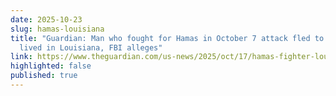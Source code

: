 ```yaml
---
date: 2025-10-23
slug: hamas-louisiana
title: "Guardian: Man who fought for Hamas in October 7 attack fled to US and
  lived in Louisiana, FBI alleges"
link: https://www.theguardian.com/us-news/2025/oct/17/hamas-fighter-louisiana-fbi
highlighted: false
published: true
---
```

